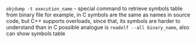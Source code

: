 `objdump -t execution_name` - special command to retrieve symbols table from binary file
for example, in C symbols are the same as names in source code, but C++ supports overloads, since
that, its symbols are harder to understand than in C
possible analogue is `readelf --all binary_name`, also can show symbols table
